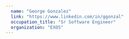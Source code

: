 ```yaml
---
  name: "George Gonzalez"
  link: "https://www.linkedin.com/in/ggonzal"
  occupation_title: "Sr Software Engineer"
  organization: "EXOS"
---
```

